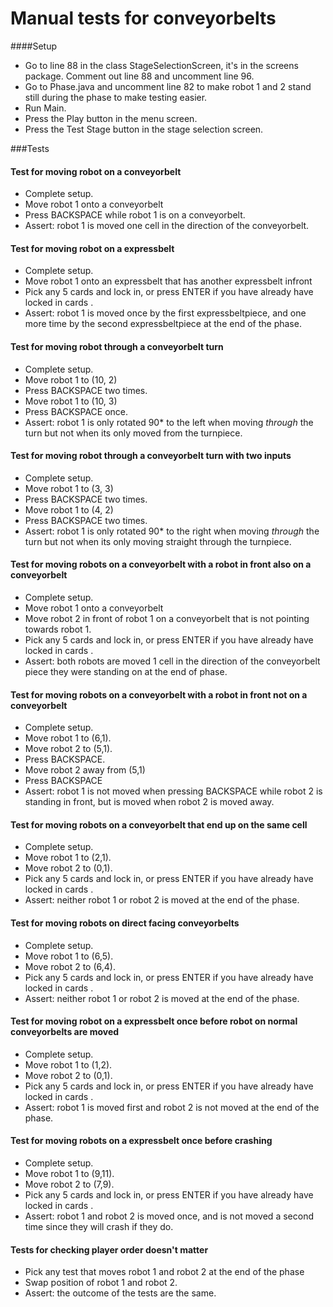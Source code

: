 # Manual tests for conveyorbelts
####Setup 
* Go to line 88 in the class StageSelectionScreen, it's in the screens package. Comment out line 88 and uncomment line 96.
* Go to Phase.java and uncomment line 82 to make robot 1 and 2 stand still during the phase to make testing easier. 
* Run Main.
* Press the Play button in the menu screen.
* Press the Test Stage button in the stage selection screen.


###Tests
#### Test for moving robot on a conveyorbelt
* Complete setup.
* Move robot 1 onto a conveyorbelt
* Press BACKSPACE while robot 1 is on a conveyorbelt.
* Assert: robot 1 is moved one cell in the direction of the conveyorbelt.

#### Test for moving robot on a expressbelt
* Complete setup.
* Move robot 1 onto an expressbelt that has another expressbelt infront
* Pick any 5 cards and lock in, or press ENTER if you have already have locked in cards . 
* Assert: robot 1 is moved once by the first expressbeltpiece, and one more time by the second expressbeltpiece at the end of the phase. 

#### Test for moving robot through a conveyorbelt turn
* Complete setup.
* Move robot 1 to (10, 2)
* Press BACKSPACE two times.
* Move robot 1 to (10, 3)
* Press BACKSPACE once. 
* Assert: robot 1 is only rotated 90* to the left when moving *through* the turn but not when its only moved from the turnpiece.

#### Test for moving robot through a conveyorbelt turn with two inputs
* Complete setup.
* Move robot 1 to (3, 3)
* Press BACKSPACE two times.
* Move robot 1 to (4, 2)
* Press BACKSPACE two times. 
* Assert: robot 1 is only rotated 90* to the right when moving *through* the turn but not when its only moving straight through the turnpiece.

#### Test for moving robots on a conveyorbelt with a robot in front also on a conveyorbelt
* Complete setup.
* Move robot 1 onto a conveyorbelt
* Move robot 2 in front of robot 1 on a conveyorbelt that is not pointing towards robot 1. 
* Pick any 5 cards and lock in, or press ENTER if you have already have locked in cards . 
* Assert: both robots are moved 1 cell in the direction of the conveyorbelt piece they were standing on at the end of phase.

#### Test for moving robots on a conveyorbelt with a robot in front not on a conveyorbelt
* Complete setup.
* Move robot 1 to (6,1).
* Move robot 2 to (5,1).
* Press BACKSPACE.
* Move robot 2 away from (5,1)
* Press BACKSPACE
* Assert: robot 1 is not moved when pressing BACKSPACE while robot 2 is standing in front, but is moved when robot 2 is moved away.

#### Test for moving robots on a conveyorbelt that end up on the same cell
* Complete setup.
* Move robot 1 to (2,1).
* Move robot 2 to (0,1).
* Pick any 5 cards and lock in, or press ENTER if you have already have locked in cards . 
* Assert: neither robot 1 or robot 2 is moved at the end of the phase.

#### Test for moving robots on direct facing conveyorbelts
* Complete setup.
* Move robot 1 to (6,5).
* Move robot 2 to (6,4).
* Pick any 5 cards and lock in, or press ENTER if you have already have locked in cards . 
* Assert: neither robot 1 or robot 2 is moved at the end of the phase.

#### Test for moving robot on a expressbelt once before robot on normal conveyorbelts are moved
* Complete setup.
* Move robot 1 to (1,2).
* Move robot 2 to (0,1).
* Pick any 5 cards and lock in, or press ENTER if you have already have locked in cards . 
* Assert: robot 1 is moved first and robot 2 is not moved at the end of the phase.

#### Test for moving robots on a expressbelt once before crashing
* Complete setup.
* Move robot 1 to (9,11).
* Move robot 2 to (7,9).
* Pick any 5 cards and lock in, or press ENTER if you have already have locked in cards . 
* Assert: robot 1 and robot 2 is moved once, and is not moved a second time since they will crash if they do. 

#### Tests for checking player order doesn't matter
* Pick any test that moves robot 1 and robot 2 at the end of the phase
* Swap position of robot 1 and robot 2.
* Assert: the outcome of the tests are the same. 



